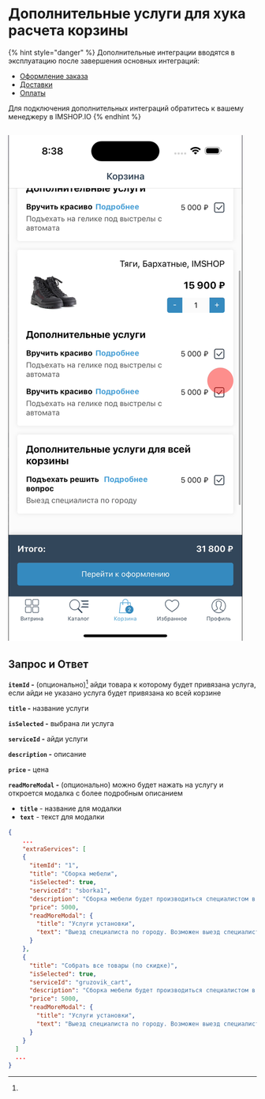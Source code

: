 # Дополнительные услуги для хука расчета корзины

{% hint style="danger" %}
Дополнительные интеграции вводятся в эксплуатацию после завершения основных интеграций:

* [Оформление заказа](../../osnovnye-integracii/oformlenie-zakaza.md)
* [Доставки](../../osnovnye-integracii/dostavki.md)
* [Оплаты](../../osnovnye-integracii/oplaty.md)

Для подключения дополнительных интеграций обратитесь к вашему менеджеру в IMSHOP.IO
{% endhint %}

## ![](<../../.gitbook/assets/image (1).png>)

## Запрос и Ответ&#x20;

**`itemId` -**  (опционально)[^1] айди товара к которому будет привязана услуга, если айди не указано услуга будет привязана ко всей корзине

**`title` -** название услуги

**`isSelected` -** выбрана ли услуга

**`serviceId` -** айди услуги

**`description` -** описание

**`price` -** цена

**`readMoreModal` -** (опционально) можно будет нажать на услугу и откроется модалка с более подробным описанием

* **`title`** - название для модалки
* **`text`** - текст для модалки

```json
{
    ...
    "extraServices": [
    {
      "itemId": "1",
      "title": "Сборка мебели",
      "isSelected": true,
      "serviceId": "sborka1",
      "description": "Сборка мебели будет производиться специалистом в заранее назначенное время",
      "price": 5000,
      "readMoreModal": {
        "title": "Услуги установки",
        "text": "Выезд специалиста по городу. Возможен выезд специалиста в пределах 50 км от города, который оплачивается отдельно по действующему прейскуранту"
      }
    },
    {
      "title": "Собрать все товары (по скидке)",
      "isSelected": true,
      "serviceId": "gruzovik_cart",
      "description": "Сборка мебели будет производиться специалистом в заранее назначенное время",
      "price": 5000,
      "readMoreModal": {
        "title": "Услуги установки",
        "text": "Выезд специалиста по городу. Возможен выезд специалиста в пределах 50 км от города, который оплачивается отдельно по действующему прейскуранту"
      }
    }
  ]
  ...
}
```

[^1]: 
